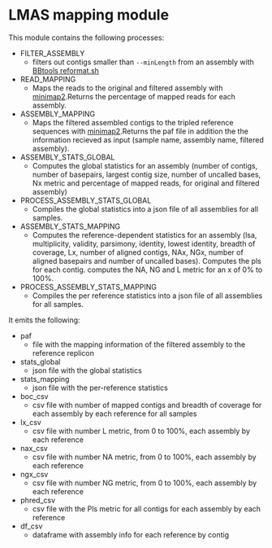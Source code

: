 # LMAS mapping module

This module contains the following processes:

- FILTER_ASSEMBLY
  - filters out contigs smaller than `--minLength` from an assembly with [BBtools reformat.sh](https://sourceforge.net/projects/bbmap/)
- READ_MAPPING 
  -  Maps the reads to the original and filtered assembly with [minimap2](https://github.com/lh3/minimap2).Returns the percentage of mapped reads for each assembly.
- ASSEMBLY_MAPPING
  -  Maps the filtered assembled contigs to the tripled reference sequences with [minimap2](https://github.com/lh3/minimap2).Returns the paf file in addition the the information recieved as input (sample name, assembly name, filtered assembly).
- ASSEMBLY_STATS_GLOBAL
  - Computes the global statistics for an assembly (number of contigs, number of basepairs, largest contig size, number of uncalled bases, Nx metric and percentage of mapped reads, for original and filtered assembly)
- PROCESS_ASSEMBLY_STATS_GLOBAL
  - Compiles the global statistics into a json file of all assemblies for all samples.
- ASSEMBLY_STATS_MAPPING
  - Computes the reference-dependent statistics for an assembly (lsa, multiplicity, validity, parsimony, identity, lowest identity, breadth of coverage, Lx, number of aligned contigs, NAx, NGx, number of aligned basepairs and number of uncalled bases). Computes the pls for each contig. computes the NA, NG and L metric for an x of 0% to 100%. 
- PROCESS_ASSEMBLY_STATS_MAPPING
  - Compiles the per reference statistics into a json file of all assemblies for all samples.

It emits the following:

- paf
  - file with the mapping information of the filtered assembly to the reference replicon
- stats_global
  - json file with the global statistics
- stats_mapping
  - json file with the per-reference statistics
- boc_csv
  - csv file with number of mapped contigs and breadth of coverage for each assembly by each reference for all samples
- lx_csv
  - csv file with number L metric, from 0 to 100%, each assembly by each reference
- nax_csv
  - csv file with number NA metric, from 0 to 100%, each assembly by each reference 
- ngx_csv
  - csv file with number NG metric, from 0 to 100%, each assembly by each reference 
- phred_csv
  - csv file with the Pls metric for all contigs for each assembly by each reference
- df_csv
  - dataframe with assembly info for each reference by contig

